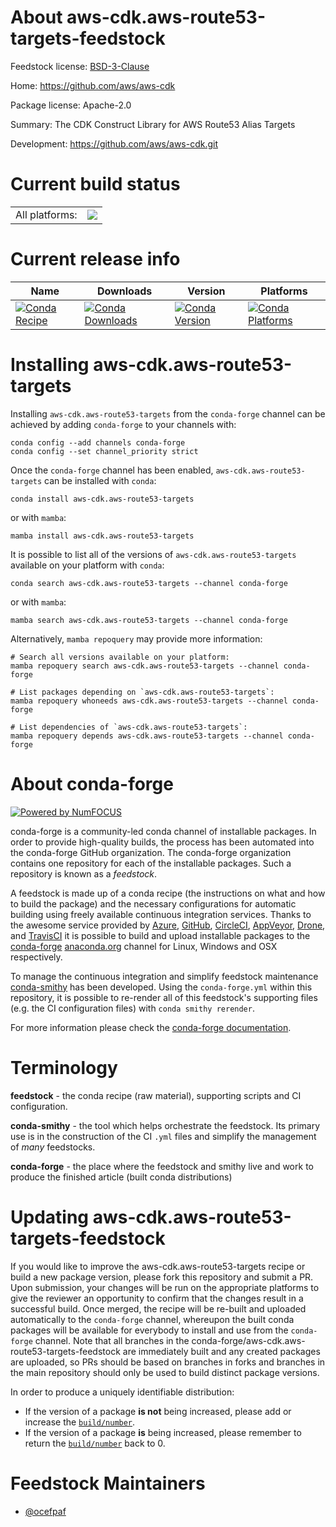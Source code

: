 About aws-cdk.aws-route53-targets-feedstock
===========================================

Feedstock license: [BSD-3-Clause](https://github.com/conda-forge/aws-cdk.aws-route53-targets-feedstock/blob/main/LICENSE.txt)

Home: https://github.com/aws/aws-cdk

Package license: Apache-2.0

Summary: The CDK Construct Library for AWS Route53 Alias Targets

Development: https://github.com/aws/aws-cdk.git

Current build status
====================


<table><tr><td>All platforms:</td>
    <td>
      <a href="https://dev.azure.com/conda-forge/feedstock-builds/_build/latest?definitionId=19946&branchName=main">
        <img src="https://dev.azure.com/conda-forge/feedstock-builds/_apis/build/status/aws-cdk.aws-route53-targets-feedstock?branchName=main">
      </a>
    </td>
  </tr>
</table>

Current release info
====================

| Name | Downloads | Version | Platforms |
| --- | --- | --- | --- |
| [![Conda Recipe](https://img.shields.io/badge/recipe-aws--cdk.aws--route53--targets-green.svg)](https://anaconda.org/conda-forge/aws-cdk.aws-route53-targets) | [![Conda Downloads](https://img.shields.io/conda/dn/conda-forge/aws-cdk.aws-route53-targets.svg)](https://anaconda.org/conda-forge/aws-cdk.aws-route53-targets) | [![Conda Version](https://img.shields.io/conda/vn/conda-forge/aws-cdk.aws-route53-targets.svg)](https://anaconda.org/conda-forge/aws-cdk.aws-route53-targets) | [![Conda Platforms](https://img.shields.io/conda/pn/conda-forge/aws-cdk.aws-route53-targets.svg)](https://anaconda.org/conda-forge/aws-cdk.aws-route53-targets) |

Installing aws-cdk.aws-route53-targets
======================================

Installing `aws-cdk.aws-route53-targets` from the `conda-forge` channel can be achieved by adding `conda-forge` to your channels with:

```
conda config --add channels conda-forge
conda config --set channel_priority strict
```

Once the `conda-forge` channel has been enabled, `aws-cdk.aws-route53-targets` can be installed with `conda`:

```
conda install aws-cdk.aws-route53-targets
```

or with `mamba`:

```
mamba install aws-cdk.aws-route53-targets
```

It is possible to list all of the versions of `aws-cdk.aws-route53-targets` available on your platform with `conda`:

```
conda search aws-cdk.aws-route53-targets --channel conda-forge
```

or with `mamba`:

```
mamba search aws-cdk.aws-route53-targets --channel conda-forge
```

Alternatively, `mamba repoquery` may provide more information:

```
# Search all versions available on your platform:
mamba repoquery search aws-cdk.aws-route53-targets --channel conda-forge

# List packages depending on `aws-cdk.aws-route53-targets`:
mamba repoquery whoneeds aws-cdk.aws-route53-targets --channel conda-forge

# List dependencies of `aws-cdk.aws-route53-targets`:
mamba repoquery depends aws-cdk.aws-route53-targets --channel conda-forge
```


About conda-forge
=================

[![Powered by
NumFOCUS](https://img.shields.io/badge/powered%20by-NumFOCUS-orange.svg?style=flat&colorA=E1523D&colorB=007D8A)](https://numfocus.org)

conda-forge is a community-led conda channel of installable packages.
In order to provide high-quality builds, the process has been automated into the
conda-forge GitHub organization. The conda-forge organization contains one repository
for each of the installable packages. Such a repository is known as a *feedstock*.

A feedstock is made up of a conda recipe (the instructions on what and how to build
the package) and the necessary configurations for automatic building using freely
available continuous integration services. Thanks to the awesome service provided by
[Azure](https://azure.microsoft.com/en-us/services/devops/), [GitHub](https://github.com/),
[CircleCI](https://circleci.com/), [AppVeyor](https://www.appveyor.com/),
[Drone](https://cloud.drone.io/welcome), and [TravisCI](https://travis-ci.com/)
it is possible to build and upload installable packages to the
[conda-forge](https://anaconda.org/conda-forge) [anaconda.org](https://anaconda.org/)
channel for Linux, Windows and OSX respectively.

To manage the continuous integration and simplify feedstock maintenance
[conda-smithy](https://github.com/conda-forge/conda-smithy) has been developed.
Using the ``conda-forge.yml`` within this repository, it is possible to re-render all of
this feedstock's supporting files (e.g. the CI configuration files) with ``conda smithy rerender``.

For more information please check the [conda-forge documentation](https://conda-forge.org/docs/).

Terminology
===========

**feedstock** - the conda recipe (raw material), supporting scripts and CI configuration.

**conda-smithy** - the tool which helps orchestrate the feedstock.
                   Its primary use is in the construction of the CI ``.yml`` files
                   and simplify the management of *many* feedstocks.

**conda-forge** - the place where the feedstock and smithy live and work to
                  produce the finished article (built conda distributions)


Updating aws-cdk.aws-route53-targets-feedstock
==============================================

If you would like to improve the aws-cdk.aws-route53-targets recipe or build a new
package version, please fork this repository and submit a PR. Upon submission,
your changes will be run on the appropriate platforms to give the reviewer an
opportunity to confirm that the changes result in a successful build. Once
merged, the recipe will be re-built and uploaded automatically to the
`conda-forge` channel, whereupon the built conda packages will be available for
everybody to install and use from the `conda-forge` channel.
Note that all branches in the conda-forge/aws-cdk.aws-route53-targets-feedstock are
immediately built and any created packages are uploaded, so PRs should be based
on branches in forks and branches in the main repository should only be used to
build distinct package versions.

In order to produce a uniquely identifiable distribution:
 * If the version of a package **is not** being increased, please add or increase
   the [``build/number``](https://docs.conda.io/projects/conda-build/en/latest/resources/define-metadata.html#build-number-and-string).
 * If the version of a package **is** being increased, please remember to return
   the [``build/number``](https://docs.conda.io/projects/conda-build/en/latest/resources/define-metadata.html#build-number-and-string)
   back to 0.

Feedstock Maintainers
=====================

* [@ocefpaf](https://github.com/ocefpaf/)

